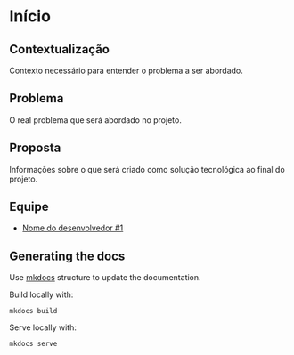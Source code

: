 # Início

## Contextualização

Contexto necessário para entender o problema a ser abordado.

## Problema

O real problema que será abordado no projeto.

## Proposta

Informações sobre o que será criado como solução tecnológica ao final do projeto.

## Equipe

 - [Nome do desenvolvedor #1](url-do-github-do-desenvolvedor-#1)

Generating the docs
----------

Use [mkdocs](http://www.mkdocs.org/) structure to update the documentation. 

Build locally with:

    mkdocs build

Serve locally with:

    mkdocs serve
